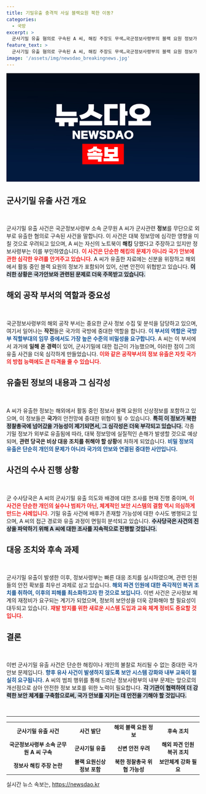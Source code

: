 ```yaml
---
title: 기밀유출 충격적 사실 블랙요원 북한 이동?
categories:
  - 국방
excerpt: >
  군사기밀 유출 혐의로 구속된 A 씨, 해킹 주장도 무색…국군정보사령부의 블랙 요원 정보가 북한 정찰총국에 넘어갔을 가능성이 제기됐다. 신변 안전 문제로 블랙 요원들은 긴급 귀국 조치!
feature_text: >
  군사기밀 유출 혐의로 구속된 A 씨, 해킹 주장도 무색…국군정보사령부의 블랙 요원 정보가 북한 정찰총국에 넘어갔을 가능성이 제기됐다. 신변 안전 문제로 블랙 요원들은 긴급 귀국 조치!
image: '/assets/img/newsdao_breakingnews.jpg'
---
```


<p><img src="/assets/img/newsdao_breakingnews.jpg" alt="flaretime 속보" /></p>

<h2 data-ke-size="size26">군사기밀 유출 사건 개요</h2>

<p data-ke-size="size16">&nbsp;</p>

<p>군사기밀 유출 사건은 국군정보사령부 소속 군무원 A 씨가 군사관련 <strong>정보</strong>를 무단으로 외부로 유출한 혐의로 구속된 사건을 말합니다. 이 사건은 대북 정보망에 심각한 영향을 미칠 것으로 우려되고 있으며, A 씨는 자신의 노트북이 <strong>해킹</strong> 당했다고 주장하고 있지만 정보사령부는 이를 부인하였습니다. <b><span style="color: #ee2323;">이 사건은 단순한 해킹의 문제가 아니라 국가 안보에 관한 심각한 우려를 안겨주고 있습니다.</span></b> A 씨가 유출한 자료에는 신분을 위장하고 해외에서 활동 중인 블랙 요원의 정보가 포함되어 있어, 신변 안전이 위협받고 있습니다. <b><span style="background-color: #21538527;">이러한 상황은 국가안보와 관련된 문제로 더욱 주목받고 있습니다.</span></b> </p>

<h2 data-ke-size="size26">해외 공작 부서의 역할과 중요성</h2>

<p data-ke-size="size16">&nbsp;</p>

<p>국군정보사령부의 해외 공작 부서는 중요한 군사 정보 수집 및 분석을 담당하고 있으며, 여기서 일어나는 <strong>작전</strong>들은 국가의 국방에 중대한 역할을 합니다. <b><span style="color: #1a5490;">이 부서의 역할은 국방부 직할부대의 <strong>임무</strong> 중에서도 가장 높은 수준의 비밀성을 요구합니다.</span></b> A 씨는 이 부서에서 과거에 <strong>일해 온 경력</strong>이 있어, 군사기밀에 대한 접근이 가능했으며, 이러한 점이 그의 유출 사건을 더욱 심각하게 만들었습니다. <b><span style="color: #ee2323;">이와 같은 공작부서의 정보 유출은 자칫 국가의 방첩 능력에도 큰 타격을 줄 수 있습니다.</span></b> </p>

<h2 data-ke-size="size26">유출된 정보의 내용과 그 심각성</h2>

<p data-ke-size="size16">&nbsp;</p>

<p>A 씨가 유출한 정보는 해외에서 활동 중인 정보사 블랙 요원의 신상정보를 포함하고 있으며, 이 정보들은 <strong>국가</strong>의 안전망에 중대한 위협이 될 수 있습니다. <b><span style="background-color: #21538527;">특히 이 정보가 북한 정찰총국에 넘어갔을 가능성이 제기되면서, 그 심각성은 더욱 부각되고 있습니다.</span></b> 각종 기밀 정보가 외부로 유출됨에 따라, 대북 정보망에 실질적인 손해가 발생할 것으로 예상되며, <strong>관련 당국은 비상 대응 조치를 취해야 할 상황</strong>에 처하게 되었습니다. <b><span style="color: #1a5490;">비밀 정보의 유출은 단순히 개인의 문제가 아니라 국가의 <strong>안보</strong>와 연결된 중대한 사안입니다.</span></b></p>

<h2 data-ke-size="size26">사건의 수사 진행 상황</h2>

<p data-ke-size="size16">&nbsp;</p>

<p>군 수사당국은 A 씨의 군사기밀 유출 의도와 배경에 대한 조사를 현재 진행 중이며, <b><span style="color: #ee2323;">이 사건은 단순한 개인의 실수나 범죄가 아닌, 체계적인 보안 시스템의 결함 역시 의심하게 만드는 사례입니다.</span></b> 기밀 유출 사건에 배후가 존재할 가능성에 대한 수사도 병행되고 있으며, A 씨의 접근 경로와 유출 과정이 면밀히 분석되고 있습니다. <b><span style="background-color: #21538527;">수사당국은 사건의 진상을 파악하기 위해 A 씨에 대한 조사를 지속적으로 진행할 것입니다.</span></b></p>

<h2 data-ke-size="size26">대응 조치와 후속 과제</h2>

<p data-ke-size="size16">&nbsp;</p>

<p>군사기밀 유출이 발생한 이후, 정보사령부는 빠른 대응 조치를 실시하였으며, 관련 인원들의 안전 확보를 최우선 과제로 삼고 있습니다. <b><span style="color: #1a5490;">해외 파견 인원에 대한 즉각적인 복귀 조치를 취하여, 이후의 피해를 최소화하고자 한 것으로 보입니다.</span></b> 이번 사건은 군사정보 체계의 재정비가 요구되는 계기가 되었으며, 정보의 보안성을 더욱 강화해야 할 필요성이 대두되고 있습니다. <b><span style="color: #ee2323;">재발 방지를 위한 새로운 시스템 도입과 교육 체계 정비도 중요할 것입니다.</span></b></p>

<h2 data-ke-size="size26">결론</h2>

<p data-ke-size="size16">&nbsp;</p>

<p>이번 군사기밀 유출 사건은 단순한 해킹이나 개인의 불찰로 처리될 수 없는 중대한 국가 안보 문제입니다. <b><span style="color: #1a5490;">향후 유사 사건이 발생하지 않도록 보안 시스템 강화와 내부 교육이 절실히 요구됩니다.</span></b> A 씨의 범죄 행위를 통해 드러난 정보사령부의 내부 문제는 앞으로의 개선점으로 삼아 안전한 정보 보호를 위한 노력이 필요합니다. <b><span style="background-color: #21538527;">각 기관이 협력하여 더 강력한 보안 체계를 구축함으로써, 국가 안보를 지키는 데 만전을 기해야 할 것입니다.</span></b> </p>

<p data-ke-size="size16">&nbsp;</p>

<hr>

<table>
<tbody>
<tr>
<td style="text-align: center; height: 17px;"><b>군사기밀 유출 사건</b></td>
<td style="text-align: center; height: 17px;"><b>사건 발단</b></td>
<td style="text-align: center; height: 17px;"><b>해외 블랙 요원 정보</b></td>
<td style="text-align: center; height: 17px;"><b>후속 조치</b></td>
</tr>
<tr>
<td style="text-align: center; height: 17px;"><b>국군정보사령부 소속 군무원 A 씨 구속</b></td>
<td style="text-align: center; height: 17px;"><b>군사기밀 유출</b></td>
<td style="text-align: center; height: 17px;"><b>신변 안전 우려</b></td>
<td style="text-align: center; height: 17px;"><b>해외 파견 인원 복귀 조치</b></td>
</tr>
<tr>
<td style="text-align: center; height: 17px;"><b>정보사 해킹 주장 논란</b></td>
<td style="text-align: center; height: 17px;"><b>블랙 요원신상정보 포함</b></td>
<td style="text-align: center; height: 17px;"><b>북한 정찰총국 위협 가능성</b></td>
<td style="text-align: center; height: 17px;"><b>보안체계 강화 필요</b></td>
</tr>
</tbody>
</table>
실시간 뉴스 속보는, <a href="https://newsdao.kr" rel="dofollow">https://newsdao.kr</a>


